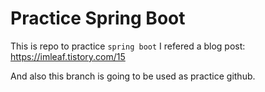 # Practice Spring Boot

This is repo to practice `spring boot`
I refered a blog post: https://imleaf.tistory.com/15

And also this branch is going to be used as practice github.